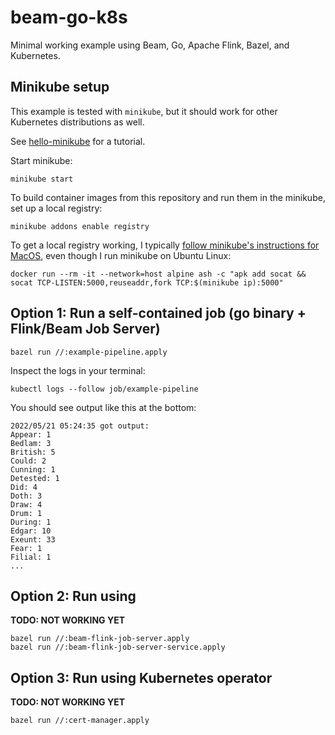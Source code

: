 # beam-go-k8s

Minimal working example using Beam, Go, Apache Flink, Bazel, and Kubernetes.

## Minikube setup

This example is tested with `minikube`, but it should work for other Kubernetes
distributions as well.

See [hello-minikube](https://kubernetes.io/docs/tutorials/hello-minikube/)   for
a tutorial.

Start minikube:

```shell
minikube start
```

To build container images from this repository and run them in the minikube, set
up a local registry:

```shell
minikube addons enable registry
```

To get a local registry working, I typically [follow minikube's instructions for
MacOS](https://minikube.sigs.k8s.io/docs/handbook/registry/#enabling-insecure-registries), even though I run minikube on Ubuntu Linux:

```shell
docker run --rm -it --network=host alpine ash -c "apk add socat && socat TCP-LISTEN:5000,reuseaddr,fork TCP:$(minikube ip):5000"
```

## Option 1: Run a self-contained job (go binary + Flink/Beam Job Server)

```shell
bazel run //:example-pipeline.apply
```

Inspect the logs in your terminal:

```shell
kubectl logs --follow job/example-pipeline
```

You should see output like this at the bottom:

```
2022/05/21 05:24:35 got output:
Appear: 1
Bedlam: 3
British: 5
Could: 2
Cunning: 1
Detested: 1
Did: 4
Doth: 3
Draw: 4
Drum: 1
During: 1
Edgar: 10
Exeunt: 33
Fear: 1
Filial: 1
...
```

## Option 2: Run using 

**TODO: NOT WORKING YET**

```shell
bazel run //:beam-flink-job-server.apply
bazel run //:beam-flink-job-server-service.apply
```

## Option 3: Run using Kubernetes operator

**TODO: NOT WORKING YET**

```shell
bazel run //:cert-manager.apply
```
